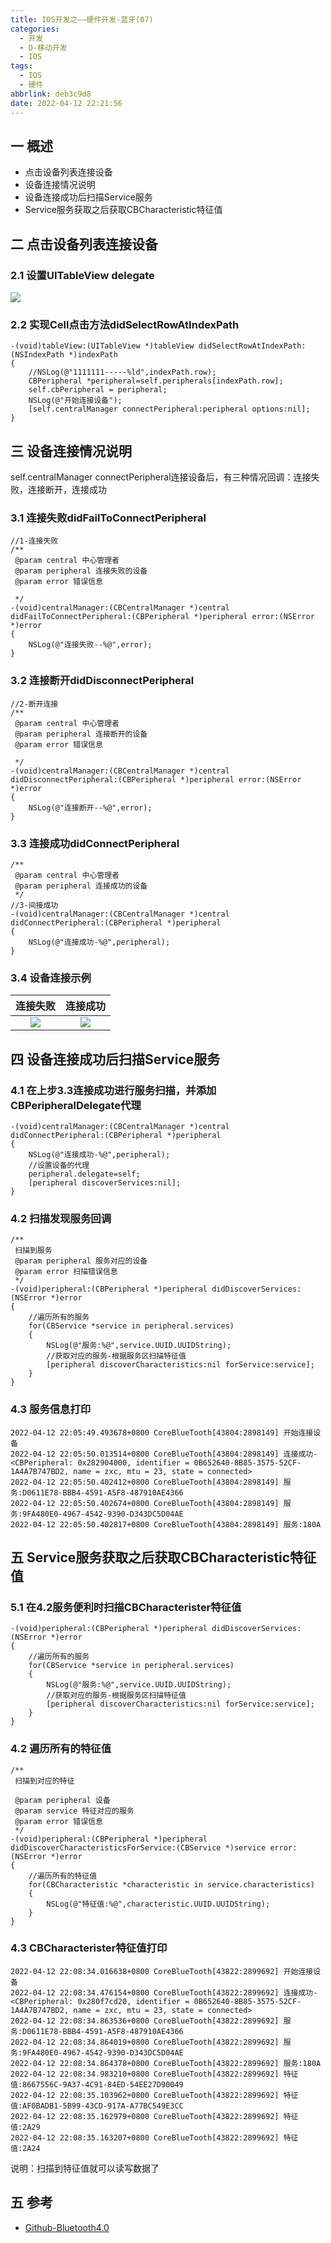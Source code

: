 ```yaml
---
title: IOS开发之——硬件开发-蓝牙(07)
categories:
  - 开发
  - D-移动开发
  - IOS
tags:
  - IOS
  - 硬件
abbrlink: deb3c9d8
date: 2022-04-12 22:21:56
---
```

## 一 概述

* 点击设备列表连接设备
* 设备连接情况说明
* 设备连接成功后扫描Service服务
* Service服务获取之后获取CBCharacteristic特征值

<!--more-->

## 二 点击设备列表连接设备

### 2.1 设置UITableView delegate

![][1]

### 2.2 实现Cell点击方法didSelectRowAtIndexPath

```
-(void)tableView:(UITableView *)tableView didSelectRowAtIndexPath:(NSIndexPath *)indexPath
{
    //NSLog(@"1111111-----%ld",indexPath.row);
    CBPeripheral *peripheral=self.peripherals[indexPath.row];
    self.cbPeripheral = peripheral;
    NSLog(@"开始连接设备");
    [self.centralManager connectPeripheral:peripheral options:nil];
}
```

## 三 设备连接情况说明

self.centralManager connectPeripheral连接设备后，有三种情况回调：连接失败，连接断开，连接成功

### 3.1 连接失败didFailToConnectPeripheral

```
//1-连接失败
/**
 @param central 中心管理者
 @param peripheral 连接失败的设备
 @param error 错误信息

 */
-(void)centralManager:(CBCentralManager *)central didFailToConnectPeripheral:(CBPeripheral *)peripheral error:(NSError *)error
{
    NSLog(@"连接失败--%@",error);   
}
```

### 3.2 连接断开didDisconnectPeripheral

```
//2-断开连接
/**
 @param central 中心管理者
 @param peripheral 连接断开的设备
 @param error 错误信息
 
 */
-(void)centralManager:(CBCentralManager *)central didDisconnectPeripheral:(CBPeripheral *)peripheral error:(NSError *)error
{
    NSLog(@"连接断开--%@",error);
}
```

### 3.3 连接成功didConnectPeripheral

```
/**
 @param central 中心管理者
 @param peripheral 连接成功的设备
 */
//3-间接成功
-(void)centralManager:(CBCentralManager *)central didConnectPeripheral:(CBPeripheral *)peripheral
{
    NSLog(@"连接成功-%@",peripheral);
}
```

### 3.4 设备连接示例

| 连接失败 | 连接成功 |
| :------: | :------: |
|  ![][2]  |  ![][3]  |

## 四 设备连接成功后扫描Service服务

### 4.1 在上步3.3连接成功进行服务扫描，并添加CBPeripheralDelegate代理

```
-(void)centralManager:(CBCentralManager *)central didConnectPeripheral:(CBPeripheral *)peripheral
{
    NSLog(@"连接成功-%@",peripheral);
    //设置设备的代理
    peripheral.delegate=self;
    [peripheral discoverServices:nil];
}
```

### 4.2 扫描发现服务回调

```
/**
 扫描到服务
 @param peripheral 服务对应的设备
 @param error 扫描错误信息
 */
-(void)peripheral:(CBPeripheral *)peripheral didDiscoverServices:(NSError *)error
{
    //遍历所有的服务
    for(CBService *service in peripheral.services)
    {
        NSLog(@"服务:%@",service.UUID.UUIDString);
        //获取对应的服务-根据服务区扫描特征值
        [peripheral discoverCharacteristics:nil forService:service];
    }
}
```

### 4.3 服务信息打印

```
2022-04-12 22:05:49.493678+0800 CoreBlueTooth[43804:2898149] 开始连接设备
2022-04-12 22:05:50.013514+0800 CoreBlueTooth[43804:2898149] 连接成功-<CBPeripheral: 0x282904000, identifier = 0B652640-8B85-3575-52CF-1A4A7B747BD2, name = zxc, mtu = 23, state = connected>
2022-04-12 22:05:50.402412+0800 CoreBlueTooth[43804:2898149] 服务:D0611E78-BBB4-4591-A5F8-487910AE4366
2022-04-12 22:05:50.402674+0800 CoreBlueTooth[43804:2898149] 服务:9FA480E0-4967-4542-9390-D343DC5D04AE
2022-04-12 22:05:50.402817+0800 CoreBlueTooth[43804:2898149] 服务:180A
```

## 五 Service服务获取之后获取CBCharacteristic特征值

### 5.1 在4.2服务便利时扫描CBCharacterister特征值

```
-(void)peripheral:(CBPeripheral *)peripheral didDiscoverServices:(NSError *)error
{
    //遍历所有的服务
    for(CBService *service in peripheral.services)
    {
        NSLog(@"服务:%@",service.UUID.UUIDString);
        //获取对应的服务-根据服务区扫描特征值
        [peripheral discoverCharacteristics:nil forService:service];
    }
}
```

### 4.2 遍历所有的特征值

```
/**
 扫描到对应的特征
 
 @param peripheral 设备
 @param service 特征对应的服务
 @param error 错误信息
 */
-(void)peripheral:(CBPeripheral *)peripheral didDiscoverCharacteristicsForService:(CBService *)service error:(NSError *)error
{
    //遍历所有的特征值
    for(CBCharacteristic *characteristic in service.characteristics)
    {
        NSLog(@"特征值:%@",characteristic.UUID.UUIDString);
    }
}
```

### 4.3 CBCharacterister特征值打印

```
2022-04-12 22:08:34.016638+0800 CoreBlueTooth[43822:2899692] 开始连接设备
2022-04-12 22:08:34.476154+0800 CoreBlueTooth[43822:2899692] 连接成功-<CBPeripheral: 0x280f7cd20, identifier = 0B652640-8B85-3575-52CF-1A4A7B747BD2, name = zxc, mtu = 23, state = connected>
2022-04-12 22:08:34.863536+0800 CoreBlueTooth[43822:2899692] 服务:D0611E78-BBB4-4591-A5F8-487910AE4366
2022-04-12 22:08:34.864019+0800 CoreBlueTooth[43822:2899692] 服务:9FA480E0-4967-4542-9390-D343DC5D04AE
2022-04-12 22:08:34.864378+0800 CoreBlueTooth[43822:2899692] 服务:180A
2022-04-12 22:08:34.983210+0800 CoreBlueTooth[43822:2899692] 特征值:8667556C-9A37-4C91-84ED-54EE27D90049
2022-04-12 22:08:35.103962+0800 CoreBlueTooth[43822:2899692] 特征值:AF0BADB1-5B99-43CD-917A-A77BC549E3CC
2022-04-12 22:08:35.162979+0800 CoreBlueTooth[43822:2899692] 特征值:2A29
2022-04-12 22:08:35.163207+0800 CoreBlueTooth[43822:2899692] 特征值:2A24
```

说明：扫描到特征值就可以读写数据了

## 五 参考

* [Github-Bluetooth4.0](https://github.com/CherishJoyBy/Bluetooth4.0Demo)



[1]:https://cdn.staticaly.com/gh/PGzxc/CDN/master/blog-ios/ios-devices-07-tableview-delegate.png
[2]:https://cdn.staticaly.com/gh/PGzxc/CDN/master/blog-ios/ios-devices-07-connect-fail.png
[3]:https://cdn.staticaly.com/gh/PGzxc/CDN/master/blog-ios/ios-devices-07-connect-sucess.png